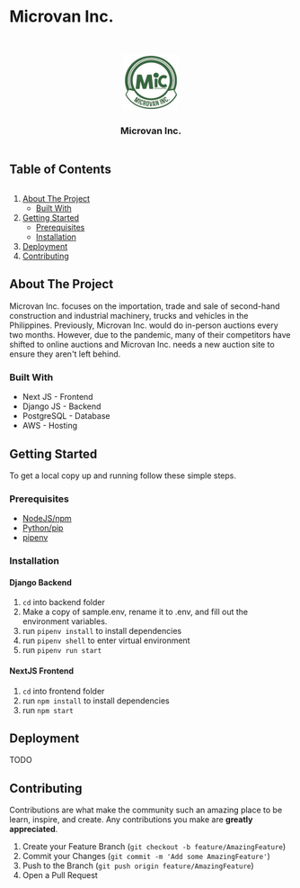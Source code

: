 # Microvan Inc.
<!-- PROJECT LOGO -->
<br />
<p align="center">
  <a href="https://github.com/ubclaunchpad/microvan">
    <img src="frontend/public/LogoIcon.png" alt="Logo" height="100" resize>
  </a>
  <h3 align="center">Microvan Inc.</h3>
</p>


<!-- TABLE OF CONTENTS -->
  <h2 style="display: inline-block">Table of Contents</h2>
  <ol>
    <li>
      <a href="#about-the-project">About The Project</a>
      <ul>
        <li><a href="#built-with">Built With</a></li>
      </ul>
    </li>
    <li>
      <a href="#getting-started">Getting Started</a>
      <ul>
        <li><a href="#prerequisites">Prerequisites</a></li>
        <li><a href="#installation">Installation</a></li>
      </ul>
    </li>
    <li><a href="#deployment">Deployment</a></li>
    <li><a href="#contributing">Contributing</a></li>
  </ol>



<!-- ABOUT THE PROJECT -->
## About The Project

Microvan Inc. focuses on the importation, trade and sale of second-hand construction and industrial machinery, trucks and vehicles in the Philippines. Previously, Microvan Inc. would do in-person auctions every two months. However, due to the pandemic, many of their competitors have shifted to online auctions and Microvan Inc. needs a new auction site to ensure they aren't left behind.


### Built With

* Next JS - Frontend
* Django JS - Backend
* PostgreSQL - Database
* AWS - Hosting


<!-- GETTING STARTED -->
## Getting Started

To get a local copy up and running follow these simple steps.

### Prerequisites

* [NodeJS/npm](https://docs.npmjs.com/downloading-and-installing-node-js-and-npm)
* [Python/pip](https://packaging.python.org/en/latest/tutorials/installing-packages/)
* [pipenv](https://pipenv.pypa.io/en/latest/installation/)

### Installation
#### Django Backend

1. `cd` into backend folder
2. Make a copy of sample.env, rename it to .env, and fill out the environment variables.
3. run `pipenv install` to install dependencies
4. run `pipenv shell` to enter virtual environment
5. run `pipenv run start`

#### NextJS Frontend

1. `cd` into frontend folder
2. run `npm install` to install dependencies
3. run `npm start`

<!-- DEPLOYMENT -->
## Deployment

TODO

<!-- CONTRIBUTING -->
## Contributing

Contributions are what make the community such an amazing place to be learn, inspire, and create. Any contributions you make are **greatly appreciated**.

1. Create your Feature Branch (`git checkout -b feature/AmazingFeature`)
2. Commit your Changes (`git commit -m 'Add some AmazingFeature'`)
3. Push to the Branch (`git push origin feature/AmazingFeature`)
4. Open a Pull Request